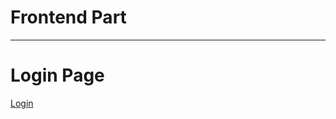 
# Frontend Part
---------------------------------------------------------

# Login Page

[Login](Images/login_web.jpg)
